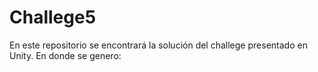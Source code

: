 # Challege5
En este repositorio se encontrará la solución del challege presentado en Unity. En donde se genero: 
